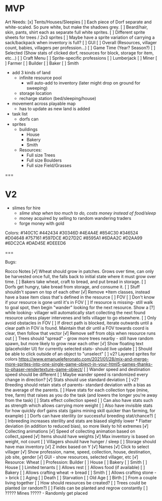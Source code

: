 # MVP

Art Needs:
  [x] Tents/Houses/Sleepies
  [ ] Each piece of Dorf separate and white-scaled. So pure white, but make the shadows grey.
  [ ] Beard/hair, skin, pants, shirt each as separate full white sprites.
  [ ] Different sprite sheets for trees / 2x3 sprites
  [ ] Maybe have a sprite variation of carrying a sack/backpack when inventory is full?
  [ ] GUI
      [ ] Overall (Resources, villager count, babies, villagers per profession...)
      [ ] Game Time (Year? Season?)
      [ ] Selected (Show stats of clicked dorf, resources for block, storage for item, etc...)
      [ ] Craft Menu
  [ ] Sprite-specific professions
      [ ] Lumberjack
      [ ] Miner
      [ ] Farmer
      [ ] Builder
      [ ] Baker
      [ ] Smith

* add 3 kinds of land
    * infinite resource pool
        * will auto-add to inventory (later might drop on ground for sweeping)
    * storage location
    * recharge station (bed/sleeping/house)
* movement across playable map
    * has to update as new land is added
* task list
    * dorfs can
* sprites
    * buildings
        * House
        * Bakery
        * Smith
  * Resources:
    * Full size Trees
    * Full size Boulders
    * Full size Field/Grasses

===

# V2

* slimes for hire
    * _slime shop when too much to do, costs money instead of food/sleep_
    * money acquired by selling to random wandering traders
    * forge money with gold

Colors:
#140C1C
#442434
#30346D
#4E4A4E
#854C30
#346524
#D04648
#757161
#597DCE
#D27D2C
#8595A1
#6DAA2C
#D2AA99
#6DC2CA
#DAD45E
#DEEED6

===

Bugs:


<!-- setTint(0xff0000) -->
Rocco Notes
  [√] Wheat should grow in patches. Grows over time, can only be harvested once full, the falls back to initial state where it must grow over time.
  [ ] Bakers take wheat, craft to bread, and put bread in storage.
  [ ] Dorfs get hungry, take bread from storage, and consume it.
  [ ] Stuff shouldn't spawn on top of each other
  [√] Remove *Item classes, instead have a base item class that's defined in the resource
  [ ] FOV
      [ ] Don't know if your resource is gone until it's in FOV
      [ ] If resource is missing- still walk to goal spot, then begin "wander" looking for the next resource. Show a [?] while looking- villager will automatically start collecting the next found resource unless player intervenes and tells villager to go elsewhere.
      [ ] Only avoid obstacles in FOV
          [ ] If direct path is blocked, iterate outwards until a clear path in FOV is found. Maintain that dir until a FOV towards coord is clear, then follow that vector
  [√] Remove self from objs when resource runs out
  [ ] Trees should "spread" - grow more trees nearby - still have random spawn, but more likely to grow near each other
  [√] Show floating text (placeholder UI) for currently selected stats- should live update
      [ ] Should be able to click outside of an object to "unselect"
  [ ] v2? Layered sprites for colors
      https://www.emanueleferonato.com/2021/01/28/mix-and-merge-more-sprites-into-one-single-game-object-in-your-html5-games-thanks-to-phaser-rendertexture-game-object/
  [ ] Wander speed and destination speed should be different
      [ ] Maybe wander speed is randomized every change in direction?
  [√] Stats should use standard deviation
      [ ] v2? Breeding should retain stats of parents- standard deviation with a bias as the average of the parents.
  [ ] Have stats for each collection type (mine, tree, farm) that raises as you do the task (and lowers the longer you're away from the task)
      [ ] Stats effect collection speed
      [ ] Can also have stats such as strength which allows carrying more weight
      [ ] Also have invisible stats for how quickly dorf gains stats (gains mining skill quicker than farming, for example)
      [ ] Dorfs can have sterility (or successful breeding stat/chance?)
          [ ] Inbreeding increases sterility and stats are biased slightly lower
          * Flatter deviation (in addition to reduced bias), so more likely to hit extremes
  [√] Collecting animations
      [√] Speed of collecting animation based on collect_speed
  [√] Items should have weights
      [√] Max inventory is based on weight, not count
  [ ] Villagers should have hunger / sleep
  [ ] Storage should have max inventory
  [√] Z index based on Y
  [√] Names
  [√] Click to select villager
      [√] Show profession, name, speed, collection, house, destination, job site, gender
  [√] GUI - show resources, selected villager, etc
  [√] Resource: Wheat
  [ ] Profession: Builder
      [ ] House
      [ ] Bakery
      [ ] Smith
  [ ] House
      [ ] Limited tenants
      [ ] Allows rest
      [ ] Allows food (if available)
  [ ] Bakery
      [ ] Allows crafting wheat -> bread
  [ ] Smith
      [ ] Allows crafting stone -> brick
  [ ] Aging
  [ ] Death
      [ ] Starvation
      [ ] Old Age
  [ ] Birth
      [ ] From a couple living together
  [ ] How should resources be created?
      [ ] Trees could be planted (or random?)
      [ ] Fields can be planted and regrow constantly
      [ ] ????? Mines ????? - Randomly get placed
